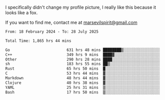 I specifically didn't change my profile picture, I really like this because it looks like a fox.

If you want to find me, contact me at marsevilspirit@gmail.com

<!--START_SECTION:waka-->

```txt
From: 18 February 2024 - To: 28 July 2025

Total Time: 1,865 hrs 44 mins

Go                         631 hrs 48 mins ████████▒░░░░░░░░░░░░░░░░   33.86 %
C++                        349 hrs 9 mins  ████▓░░░░░░░░░░░░░░░░░░░░   18.71 %
Other                      290 hrs 28 mins ████░░░░░░░░░░░░░░░░░░░░░   15.57 %
sh                         183 hrs 55 mins ██▒░░░░░░░░░░░░░░░░░░░░░░   09.86 %
Rust                       65 hrs 50 mins  █░░░░░░░░░░░░░░░░░░░░░░░░   03.53 %
C                          53 hrs 44 mins  ▓░░░░░░░░░░░░░░░░░░░░░░░░   02.88 %
Markdown                   48 hrs 44 mins  ▓░░░░░░░░░░░░░░░░░░░░░░░░   02.61 %
Clojure                    40 hrs 38 mins  ▓░░░░░░░░░░░░░░░░░░░░░░░░   02.18 %
YAML                       25 hrs 31 mins  ▒░░░░░░░░░░░░░░░░░░░░░░░░   01.37 %
Bash                       17 hrs 50 mins  ▒░░░░░░░░░░░░░░░░░░░░░░░░   00.96 %
```

<!--END_SECTION:waka-->
